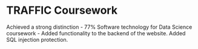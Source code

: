 # TRAFFIC Coursework
Achieved a strong distinction - 77% 
Software technology for Data Science coursework - Added functionality to the backend of the website.
Added SQL injection protection.
